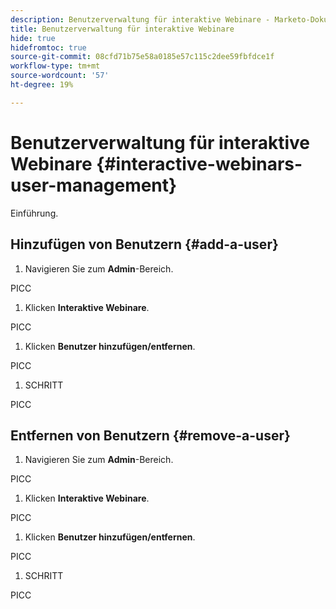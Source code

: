```yaml
---
description: Benutzerverwaltung für interaktive Webinare - Marketo-Dokumente - Produktdokumentation
title: Benutzerverwaltung für interaktive Webinare
hide: true
hidefromtoc: true
source-git-commit: 08cfd71b75e58a0185e57c115c2dee59fbfdce1f
workflow-type: tm+mt
source-wordcount: '57'
ht-degree: 19%

---
```


# Benutzerverwaltung für interaktive Webinare {#interactive-webinars-user-management}

Einführung.

## Hinzufügen von Benutzern {#add-a-user}

1. Navigieren Sie zum **Admin**-Bereich.

PICC

1. Klicken **Interaktive Webinare**.

PICC

1. Klicken **Benutzer hinzufügen/entfernen**.

PICC

1. SCHRITT

PICC

## Entfernen von Benutzern {#remove-a-user}

1. Navigieren Sie zum **Admin**-Bereich.

PICC

1. Klicken **Interaktive Webinare**.

PICC

1. Klicken **Benutzer hinzufügen/entfernen**.

PICC

1. SCHRITT

PICC
